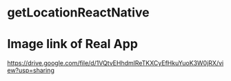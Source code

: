 # getLocationReactNative

# Image link of Real App
https://drive.google.com/file/d/1VQtvEHhdmlReTKXCyEfHkuYuoK3W0jRX/view?usp=sharing
